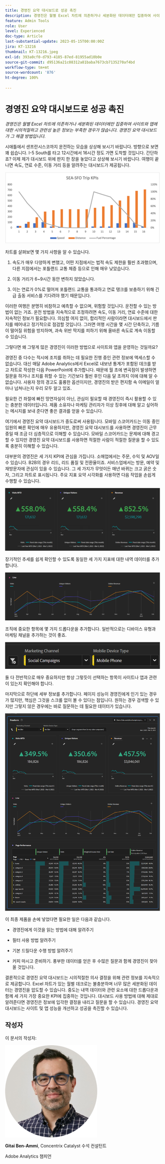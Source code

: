 ```yaml
---
title: 경영진 요약 대시보드로 성공 촉진
description: 경영진은 월별 Excel 차트에 의존하거나 세분화된 데이터에만 집중하여 사이트와 앱에 대한 시의적절하고 관련성 높은 정보는 부족한 경우가 많습니다. 경영진 요약 대시보드가 그 해결 방법입니다.
feature: Admin Tools
role: User
level: Experienced
doc-type: Article
last-substantial-update: 2023-05-15T00:00:00Z
jira: KT-13216
thumbnail: KT-13216.jpeg
exl-id: 393a0cf0-d793-4185-87ed-81955ad10b0e
source-git-commit: d95136a21c08312a81baba7673cb7135270af4bd
workflow-type: tm+mt
source-wordcount: '876'
ht-degree: 100%

---
```


# 경영진 요약 대시보드로 성공 촉진

_경영진은 월별 Excel 차트에 의존하거나 세분화된 데이터에만 집중하여 사이트와 앱에 대한 시의적절하고 관련성 높은 정보는 부족한 경우가 많습니다. 경영진 요약 대시보드가 그 해결 방법입니다._

시애틀에서 샌프란시스코까지 운전하는 모습을 상상해 보시기 바랍니다. 방향으로 보면 꽤 쉽습니다. I-5 South를 타고 12시간에서 16시간 정도 가면 도착할 것입니다. 간단하죠? 이제 제가 대시보드 위에 판지 한 장을 놓았다고 상상해 보시기 바랍니다.
여행이 끝나면 속도, 연료 수준, 이동 거리 등을 알려주는 대시보드가 제공됩니다.

![막대 그래프.png](assets/bar-graph.png)

차트를 살펴보면 몇 가지 사항을 알 수 있습니다.

1. 속도가 매우 다양하게 변했고, 어떤 지점에서는 법적 속도 제한을 훨씬 초과했으며, 다른 지점에서는 포틀랜드 교통 체증 등으로 인해 매우 낮았습니다.

1. 이동 거리가 6~9시간 동안 변하지 않았습니다.

1. 이는 연료가 0%로 떨어져 포틀랜드 교통을 통과하고 연료 탱크를 보충하기 위해 긴급 출동 서비스를 기다려야 했기 때문입니다.

이러한 여행은 분명히 비참하고 예측할 수 없으며, 위험할 것입니다. 운전할 수 있는 방법이 없는 거죠. 운전 방법을 지속적으로 조정하려면 속도, 이동 거리, 연료 수준에 대한 지속적인 정보가 필요합니다. 의심할 여지 없이, 합리적인 사람이라면 대시보드에서 판지를 떼어내고 정기적으로 점검할 것입니다. 그러면 여행 시간을 몇 시간 단축하고, 기름이 떨어질 위험을 방지하며, 과속 위반 딱지를 피하기 위해 올바른 속도로 계속 이동할 수 있습니다.

그렇다면 왜 그렇게 많은 경영진이 이러한 방법으로 사이트와 앱을 운영하는 것일까요?

경영진 중 다수는 적시에 조치를 취하는 데 필요한 진행 중인 관련 정보에 액세스할 수 없습니다. 대신 매달 Adobe Analytics에서 Excel로 내보낸 통계가 포함된 데크를 받고 차트로 작성한 다음 PowerPoint에 추가합니다. 때문에 월 초에 변곡점이 발생하면 질문을 하거나 조치를 취할 수 있는 기간보다 훨씬 후인 다음 달 초까지 이에 대해 알 수 없습니다. 사용자 정의 경고도 훌륭한 옵션이지만, 경영진의 받은 편지함 속 이메일이 얼마나 넘쳐나는지 우리 모두 알고 있죠.

필요한 건 좌절에 빠진 망연자실이 아닌, 관심이 필요할 때 경영진이 즉시 활용할 수 있는 충분한 데이터입니다. 제품 소유자나 마케팅 관리자가 이상 징후에 대해 알고 싶어하는 메시지를 보내 준다면 좋은 결과를 얻을 수 있습니다.

여기에서 경영진 요약 대시보드가 &#x200B;&#x200B;중도로써 사용됩니다. 모바일 스코어카드는 이동 중인 임원의 빠른 확인에 매우 유용하지만, 경영진 요약 대시보드를 사용하면 경영진이 근무 중일 때 조금 더 심층적으로 이해할 수 있습니다. 모바일 스코어카드는 문제에 대해 경고할 수 있지만 경영진 요약 대시보드를 사용하면 적절한 사람이 적절한 질문을 할 수 있도록 충분히 이해할 수 있습니다.

대부분의 경영진은 세 가지 KPI에 관심을 가집니다. 소매업에서는 주문, 수익 및 AOV일 수 있습니다. B2B의 경우 리드, 리드 품질 및 전환율이죠. 서비스업에서는 방문, 예약 및 재방문자에 관심이 있을 수 있습니다. 그 세 가지가 무엇이든 매년 바뀌는 크고 굵은 숫자, 그리고 차트로 표시됩니다. 주요 지표 요약 시각화를 사용하면 다음 작업을 손쉽게 수행할 수 있습니다.

![확대 패널](assets/zoom-in-panel.png)

장기적인 추세를 쉽게 확인할 수 있도록 동일한 세 가지 지표에 대한 내역 데이터를 추가합니다.

![선 그래프.png](assets/line-graph.png)

조직에 중요한 항목에 몇 가지 드롭다운을 추가합니다. 일반적으로는 디바이스 유형과 마케팅 채널을 추가하는 것이 좋죠.

![소셜 캠페인.png](assets/social-campaigns.png)

둘 다 전반적으로 매우 중요하지만 항상 그렇듯이 선택하는 항목이 사이트나 앱과 관련이 있는지 확인해야 합니다.

마지막으로 하단에 세부 정보를 추가합니다. 페이지 성능이 경영진에게 인기 있는 경우가 많지만, 핵심은 그것을 스크롤 없이 볼 수 있다는 점입니다. 원하는 경우 검색할 수 있지만 그렇지 않은 경우에는 바로 질문하는 데 필요한 데이터가 있습니다.

![대형 대시보드.png](assets/large-dashboard.png)

이 최종 제품을 손에 넣었다면 필요한 일은 다음과 같습니다.

- 경영진에게 이것을 읽는 방법에 대해 알려주기

- 필터 사용 방법 알려주기

- 기본 드릴다운 수행 방법 알려주기

- 커피 마시고 준비하기. 풍부한 데이터를 얻은 후 수많은 질문과 함께 경영진이 찾아올 것입니다.

결론적으로 경영진 요약 대시보드는 시의적절한 의사 결정을 위해 관련 정보를 지속적으로 제공합니다. Excel 차트가 있는 월별 데크로는 불충분하며 너무 많은 세분화된 데이터는 경영진을 압도할 수 있습니다. 중도는 내역 데이터와 관련 요소에 대한 드롭다운과 함께 세 가지 가장 중요한 KPI에 집중하는 것입니다. 대시보드
사용 방법에 대해 제대로 알려준다면 경영진은 정보에 입각한 결정을 내리고 질문을 할 수 있습니다. 경영진 요약 대시보드는 사이트 및 앱 성능을 개선하고 성공을 촉진할 수 있습니다.

## 작성자

이 문서의 작성자:

![Gitai Ben-Ammi](assets/gitai-ben-ammi.png)

**Gitai Ben-Ammi**, Concentrix Catalyst 수석 컨설턴트

Adobe Analytics 챔피언
